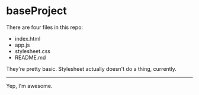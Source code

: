 # baseProject

There are four files in this repo: 
  * index.html
  * app.js
  * stylesheet.css
  * README.md

They're pretty basic. Stylesheet actually doesn't do a thing, currently. 
***
Yep, I'm awesome.